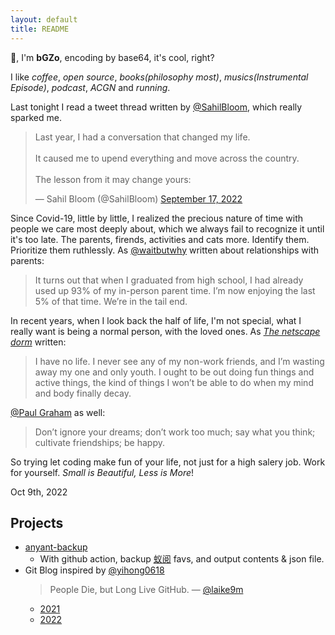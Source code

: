 ```yaml
---
layout: default
title: README
---
```


👋, I'm **bGZo**, encoding by base64, it's cool, right?

I like *coffee*, *open source*, *books(philosophy most)*, *musics(Instrumental Episode)*, *podcast*, *ACGN* and *running*.

Last tonight I read a tweet thread written by [@SahilBloom](https://twitter.com/SahilBloom), which really sparked me.

<blockquote class="twitter-tweet"><p lang="en" dir="ltr">Last year, I had a conversation that changed my life.<br><br>It caused me to upend everything and move across the country.<br><br>The lesson from it may change yours:</p>&mdash; Sahil Bloom (@SahilBloom) <a href="https://twitter.com/SahilBloom/status/1571137341997318147?ref_src=twsrc%5Etfw">September 17, 2022</a></blockquote> <script async src="https://platform.twitter.com/widgets.js" charset="utf-8"></script>

Since Covid-19, little by little, I realized the precious nature of time with people we care most deeply about, which we always fail to recognize it until it's too late. The parents, firends, activities and cats more. Identify them. Prioritize them ruthlessly. As [@waitbutwhy](https://waitbutwhy.com/2015/12/the-tail-end.html) written about relationships with parents:

> It turns out that when I graduated from high school, I had already used up 93% of my in-person parent time. I’m now enjoying the last 5% of that time. We’re in the tail end.

In recent years, when I look back the half of life, I'm not special, what I really want is being a normal person, with the loved ones. As [*The netscape dorm*](https://web.archive.org/web/20111128190028/http://uncrunched.com:80/2011/11/27/startups-are-hard-so-work-more-cry-less-and-quit-all-the-whining/) written: 

> I have no life. I never see any of my non-work friends, and I’m wasting away my one and only youth. I ought to be out doing fun things and active things, the kind of things I won’t be able to do when my mind and body finally decay. 

[@Paul Graham](http://www.paulgraham.com/todo.html) as well:

> Don’t ignore your dreams; don’t work too much; say what you think; cultivate friendships; be happy.

So trying let coding make fun of your life, not just for a high salery job. Work for yourself. *Small is Beautiful, Less is More*!

Oct 9th, 2022

## Projects

- [anyant-backup](https://github.com/bGZo/anyant-backup )
  - With github action, backup [蚁阅](https://rss.anyant.com/login ) favs, and output contents & json file.
- Git Blog inspired by [@yihong0618](https://github.com/yihong0618/gitblog/issues/177)
  > People Die, but Long Live GitHub.
  > — [@laike9m](https://laike9m.com/blog/people-die-but-long-live-github,122)
  - [2021](http://bgzo.github.io/2021)
  - [2022](http://bgzo.github.io/2022)

